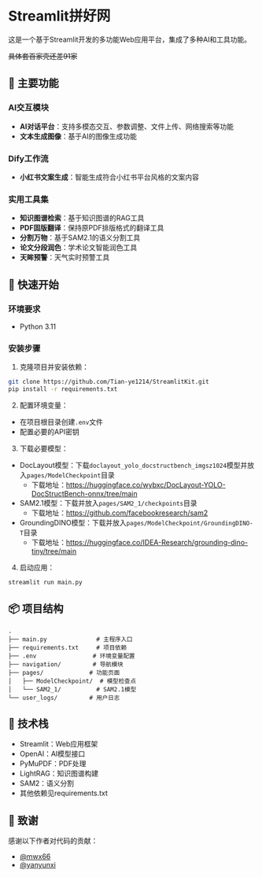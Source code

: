 # Streamlit拼好网

这是一个基于Streamlit开发的多功能Web应用平台，集成了多种AI和工具功能。

~~具体套百家壳还差91家~~

## 🌟 主要功能

### AI交互模块
- **AI对话平台**：支持多模态交互、参数调整、文件上传、网络搜索等功能
- **文本生成图像**：基于AI的图像生成功能

### Dify工作流
- **小红书文案生成**：智能生成符合小红书平台风格的文案内容

### 实用工具集
- **知识图谱检索**：基于知识图谱的RAG工具
- **PDF固版翻译**：保持原PDF排版格式的翻译工具
- **分割万物**：基于SAM2.1的语义分割工具
- **论文分段润色**：学术论文智能润色工具
- **天眸预警**：天气实时预警工具

## 🚀 快速开始

### 环境要求
- Python 3.11

### 安装步骤

1. 克隆项目并安装依赖：
```bash
git clone https://github.com/Tian-ye1214/StreamlitKit.git
pip install -r requirements.txt
```

2. 配置环境变量：
- 在项目根目录创建`.env`文件
- 配置必要的API密钥

3. 下载必要模型：
- DocLayout模型：下载`doclayout_yolo_docstructbench_imgsz1024`模型并放入`pages/ModelCheckpoint`目录
  - 下载地址：https://huggingface.co/wybxc/DocLayout-YOLO-DocStructBench-onnx/tree/main
- SAM2.1模型：下载并放入`pages/SAM2_1/checkpoints`目录
  - 下载地址：https://github.com/facebookresearch/sam2
- GroundingDINO模型：下载并放入`pages/ModelCheckpoint/GroundingDINO-T`目录
  - 下载地址：https://huggingface.co/IDEA-Research/grounding-dino-tiny/tree/main

4. 启动应用：
```bash
streamlit run main.py
```

## 📦 项目结构
```
.
├── main.py              # 主程序入口
├── requirements.txt     # 项目依赖
├── .env                # 环境变量配置
├── navigation/         # 导航模块
├── pages/             # 功能页面
│   ├── ModelCheckpoint/  # 模型检查点
│   └── SAM2_1/          # SAM2.1模型
└── user_logs/         # 用户日志
```

## 🔧 技术栈
- Streamlit：Web应用框架
- OpenAI：AI模型接口
- PyMuPDF：PDF处理
- LightRAG：知识图谱构建
- SAM2：语义分割
- 其他依赖见requirements.txt

## 🙏 致谢
感谢以下作者对代码的贡献：
- [@mwx66](https://github.com/mwx66)
- [@yanyunxi](https://github.com/yanyunxi)

